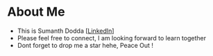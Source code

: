 # About Me
+ This is Sumanth Dodda  [[LinkedIn](https://linkedin.com/in/sumanth-dodda)]
+ Please feel free to connect, I am looking forward to learn together
+ Dont forget to drop me a star hehe, Peace Out !

